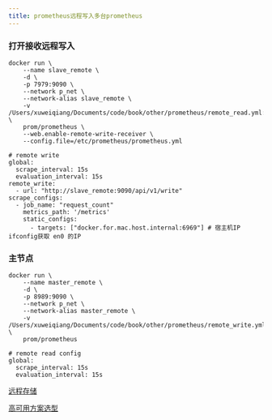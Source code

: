 ```yaml
---
title: prometheus远程写入多台prometheus
---
```


### 打开接收远程写入
```
docker run \
    --name slave_remote \
    -d \
    -p 7979:9090 \
    --network p_net \
    --network-alias slave_remote \
    -v /Users/xuweiqiang/Documents/code/book/other/prometheus/remote_read.yml:/etc/prometheus/prometheus.yml \
    prom/prometheus \
    --web.enable-remote-write-receiver \
    --config.file=/etc/prometheus/prometheus.yml 
```

```
# remote write
global:
  scrape_interval: 15s
  evaluation_interval: 15s
remote_write:
  - url: "http://slave_remote:9090/api/v1/write"
scrape_configs:
  - job_name: "request_count"
    metrics_path: '/metrics'
    static_configs:
      - targets: ["docker.for.mac.host.internal:6969"] # 宿主机IP ifconfig获取 en0 的IP
```


### 主节点
```
docker run \
    --name master_remote \
    -d \
    -p 8989:9090 \
    --network p_net \
    --network-alias master_remote \
    -v /Users/xuweiqiang/Documents/code/book/other/prometheus/remote_write.yml:/etc/prometheus/prometheus.yml \
    prom/prometheus
```
```
# remote read config
global:
  scrape_interval: 15s
  evaluation_interval: 15s
```

[远程存储](https://yunlzheng.gitbook.io/prometheus-book/part-ii-prometheus-jin-jie/readmd/prometheus-remote-storage)


[高可用方案选型](https://yunlzheng.gitbook.io/prometheus-book/part-ii-prometheus-jin-jie/readmd/prometheus-and-high-availability)